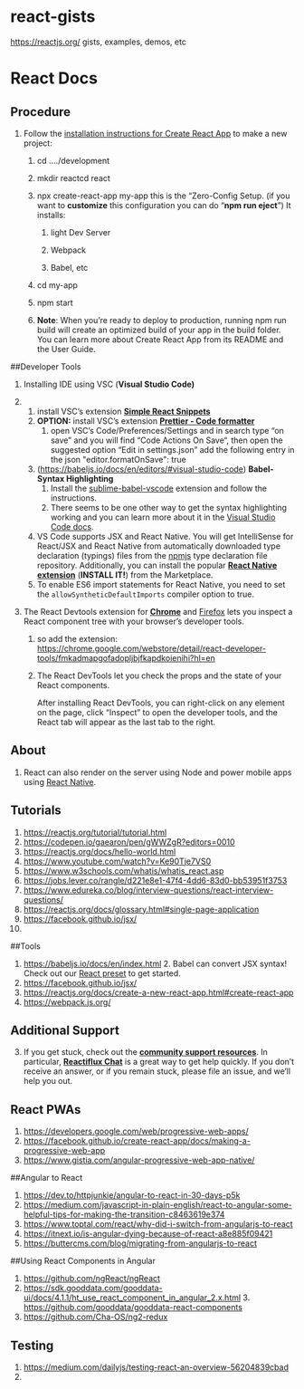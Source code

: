 # react-gists
https://reactjs.org/ gists, examples, demos, etc



# React Docs

## **Procedure**

1. Follow the [installation instructions for Create React App](https://reactjs.org/docs/create-a-new-react-app.html#create-react-app) to make a new project:
   1. cd ..../development

   2. mkdir reactcd react

   3. npx create-react-app my-app
      this is the “Zero-Config Setup. 
      (if you want to **customize** this configuration you can do “**npm run eject**”)
      It installs:

      1. light Dev Server

      2. Webpack

      3. Babel, etc

         

   4. cd my-app

   5. npm start

   6. **Note**: When you’re ready to deploy to production, running npm run build will create an optimized build of your app in the build folder. You can learn more about Create React App from its README and the User Guide.

##Developer Tools

1. Installing IDE
   using VSC (**Visual Studio Code)**

2. 1. install VSC’s extension [**Simple React Snippets**](https://marketplace.visualstudio.com/items?itemName=burkeholland.simple-react-snippets)
   2. **OPTION:** install VSC’s extension [**Prettier - Code formatter**](https://marketplace.visualstudio.com/items?itemName=esbenp.prettier-vscode)
      1. open VSC’s Code/Preferences/Settings and in search type “on save” and you will find “Code Actions On Save“, then open the suggested  option “Edit in settings.json”
         add the following entry in the json 
         "editor.formatOnSave": true
   3. (https://babeljs.io/docs/en/editors/#visual-studio-code)
      **Babel- Syntax Highlighting**
      1. Install the [sublime-babel-vscode](https://marketplace.visualstudio.com/items?itemName=joshpeng.sublime-babel-vscode) extension and follow the instructions.
      2. There seems to be one other way to get the syntax highlighting working and you can learn more about it in the [Visual Studio Code docs](https://code.visualstudio.com/Docs/languages/javascript#_writing-jsconfigjson).
   4. VS Code supports JSX and React Native. You will get IntelliSense for React/JSX and React Native from automatically downloaded type declaration (typings) files from the [npmjs](https://www.npmjs.com/) type declaration file repository. Additionally, you can install the popular [**React Native extension**](https://marketplace.visualstudio.com/items?itemName=vsmobile.vscode-react-native) (**INSTALL IT!**) from the Marketplace.
   5. To enable ES6 import statements for React Native, you need to set the `allowSyntheticDefaultImports` compiler option to true. 

3. The React Devtools extension for [**Chrome**](https://chrome.google.com/webstore/detail/react-developer-tools/fmkadmapgofadopljbjfkapdkoienihi?hl=en) and [Firefox](https://addons.mozilla.org/en-US/firefox/addon/react-devtools/) lets you inspect a React component tree with your browser’s developer tools.

   1. so add the extension: https://chrome.google.com/webstore/detail/react-developer-tools/fmkadmapgofadopljbjfkapdkoienihi?hl=en

   2. The React DevTools let you check the props and the state of your React components.

      After installing React DevTools, you can right-click on any element on the page, click “Inspect” to open the developer tools, and the React tab will appear as the last tab to the right.

## About

   1. React can also render on the server using Node and power mobile apps using [React Native](https://facebook.github.io/react-native/).

## Tutorials

1. https://reactjs.org/tutorial/tutorial.html 
2. https://codepen.io/gaearon/pen/gWWZgR?editors=0010
3.  https://reactjs.org/docs/hello-world.html 
4. https://www.youtube.com/watch?v=Ke90Tje7VS0 
5. https://www.w3schools.com/whatis/whatis_react.asp 
6.  https://jobs.lever.co/rangle/d221e8e1-47f4-4dd6-83d0-bb53951f3753 
7. https://www.edureka.co/blog/interview-questions/react-interview-questions/
8. https://reactjs.org/docs/glossary.html#single-page-application
9. https://facebook.github.io/jsx/
10. 

##Tools
1. https://babeljs.io/docs/en/index.html
   2. Babel can convert JSX syntax! Check out our [React preset](https://babeljs.io/docs/en/babel-preset-react) to get started.
3. https://facebook.github.io/jsx/
4. https://reactjs.org/docs/create-a-new-react-app.html#create-react-app
4. https://webpack.js.org/

## Additional Support
3. If you get stuck, check out the [**community support resources**](https://reactjs.org/community/support.html). In particular, [**Reactiflux Chat**](https://discord.gg/0ZcbPKXt5bZjGY5n) is a great way to get help quickly. 
        If you don’t receive an answer, or if you remain stuck, please file an issue, and we’ll help you out.

## React PWAs
1. https://developers.google.com/web/progressive-web-apps/
2. https://facebook.github.io/create-react-app/docs/making-a-progressive-web-app
3. https://www.gistia.com/angular-progressive-web-app-native/

##Angular to React
1. https://dev.to/httpjunkie/angular-to-react-in-30-days-p5k
2. https://medium.com/javascript-in-plain-english/react-to-angular-some-helpful-tips-for-making-the-transition-c8463619e374 
3. https://www.toptal.com/react/why-did-i-switch-from-angularjs-to-react
4. https://itnext.io/is-angular-dying-because-of-react-a8e885f09421
5. https://buttercms.com/blog/migrating-from-angularjs-to-react

##Using React Components in Angular
1. https://github.com/ngReact/ngReact
2. https://sdk.gooddata.com/gooddata-ui/docs/4.1.1/ht_use_react_component_in_angular_2.x.html
   3. https://github.com/gooddata/gooddata-react-components
4. https://github.com/Cha-OS/ng2-redux

## Testing

1. https://medium.com/dailyjs/testing-react-an-overview-56204839cbad
2. 